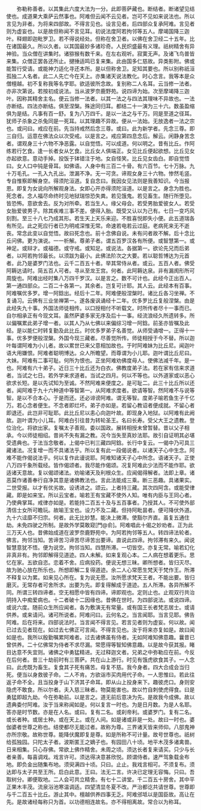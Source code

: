 <!-- { "loadSidebar": true } -->
　　弥勒称善者。以其集此六度大法为一分。此即菩萨藏也。断结者。断诸望见结使也。成道果大乘萨云然事也。阿难但云闻不云见者。岂可不见如来说法也。所以言见为非者。为将来四部故。不得言见也。设言见者。后四部众复承阿难。言见者则为虚妄也。以是故但称闻不言见耳。初说法度阿若拘邻等五人。摩竭国降三迦叶。释翅即迦毗罗卫。若不得说经处。但称在舍卫者。以佛在舍卫经二十五年。比在诸国最久。所以久者。以其国最妙多诸珍奇。人民炽盛最有义理。祇树精舍有异神验。当众僧在讲集时。诸猕猴有数千来。在左右观听。寂寞无声。及诸飞鸟普皆来集。众僧正罢各还所止。揵捶适鸣已复来集。此由国多仁慈故。异类影附。佛或能暂行受请。或能神力适化寻还本所。是以但称舍卫。足知其要也。所以别称祇洹孤独二人名者。此二人先亡今在天上。亦集诸天说法教化。时心念言。我等本是众僧檀越。初不复称我等名字耶。欲适彼所念故。复别称二人名耳。云当修一法者。亦非次第说。若按初成说法。当从波罗奈鹿野苑。说四谛为始。次至摩竭降三迦叶。因称其精舍主名。便云当修一法者。以其一法之与四法其理味不异故也。一法亦断结。四法亦断结。俱至涅槃。殊途同归耳。都结二十一演为三十六。数虽盈缩俱为是结。凡事有百一舒。复为八万四千。是以一法之与千万。同是至道之径耳。犹师子杀象之杀兔同是一死耳。以其理趣不异故。便从一法始。无放逸者一法之宗也。或问曰。戒应在前。先当持戒然后念三尊。或曰。此为新学者。先念三尊。即三自归。运意在佛法众以次受戒。以是言之。戒应第四息念后。解云。闲静身苦念者。谓观身三十六物不净恶露。以自觉悟。可以成道。何以明之。昔有比丘。作阿练若行乞食。逢一长者女从乞食。比丘女人俱端正。女见比丘便起欲想。比丘见女亦起欲意。意动手掉。投饭于钵错注于地。女自怪笑。比丘见女齿白。即自觉悟曰。女人口中钝是骨耳。如佛语。人身中有三百二十骨。有六百节。七十万脉。九十万毛孔。一孔入九孔出。泄漏不净。无一可贪。谛观女身三十六物。惨然毛竖。专自惟察即解身空。得须陀洹道。复自念曰。我因女见法则是我善知识。今当报恩。即复为女说向所解观身法。女即心开亦得须陀洹道。以是言之。身念为胜也。死念者。念人福尽命终时见地狱瑞惊恐失粪。若见饿鬼。若见畜生。随行所堕见。皆恐怖。意欲舍去。反为对所牵。若当生人。缘父母会。若受男胎爱彼女人。若受女胎爱彼男子。除其疾难三事不差。便得入胎。既受又认以为己有。七日一变巧风刻割。至三十八七乃成其形。若生天上天乐来迎。不胜喜悦即失小便。此五道瑞各有所见。此之死应行者已为明戒深惟无常。命速若电若云过庭。老病死来无不逝丧。常念此变以自觉悟。故曰死念也。前十念佛自说。未有问者故不解。后十念比丘问佛。更为演说。一一析解。尊弟子者。谓五百罗汉各有所便。或智慧第一。或神足。或辩才。或福德。或守戒。或知足。或说法。各据第一。欲论先兄而后弟者。以阿若拘邻最长。以须跋为最小。此佛法阶次之大要。若以聪哲博达为元首者。此乃是婆罗门法也。云千二百五十者。举其常侍从者。或云。五百人者。佛受阿耨达请时。简五百人可者。寻从至龙王宫。何者。此阿耨达泉。非有漏阂形所可周旋也。阿难出经时集八万四千罗汉。以是言之。数不可计也。此经今正出百人。第一通四部众。二百二十各第一。其余者。岂复可计耶。其人云。此经本有百事。阿难嘱优多罗。增一阿鋡出。经后十二年。阿难便般涅槃时。诸比丘各习坐禅。不复诵习。云佛有三业坐禅第一。遂各废讽诵经十二年。优多罗比丘复般涅槃。由是此经失九十事。外国法师徒相传。以口授相付不听载文。时所传者尽十一事而已。自尔相承正有今现文耳。虽然萨婆多家无序及后十一事。经流浪经久所遗转多。所以偏嘱累此弟子增一者。以其人乃从七佛以来偏综习增一阿鋡。前圣亦皆嘱及此经。是以能仁时转复勤及此比丘。时优多罗弟子名善觉。从师受诵增一。正得十一事。优多罗便般涅槃。外国今现三藏者。尽善觉所传。师徒相授于今不替。所以迦叶每谓阿难为小儿者。故以累世已来父意相加故也。于时阿难妹为比丘尼。闻迦叶语大用嫌恨。阿难者聪明博达。众人所瞻望。而尊谓为小儿耶。迦叶谓比丘尼曰。大妹。阿难有二事可耻。何所为恨也。正坐阿难劝佛度母人。使佛法减千年。是一也。阿难有六十弟子。近日三十比丘还为白衣。佛教度弟子法。若在家有信来求道者。当试之七日。若外学来求道者。当试之四月。何以不等也。以外道家或以恶心欲求长短。是以先试知为至诚。不然阿难来便度之。是可耻二。此三十比丘所以还者。闻阿难于九十六种道中等智第一。从阿难求度者。欲请等智。然阿难不与说等智。是以不合本心。于是而还。还必诽谤阿难。谓无等智。度弟子喻若鱼生子千亿万。若心念者便生。不念者即烂坏。弟子亦如是。若留心教诏者便成就。不留心者即退还。此岂非可耻耶。此比丘尼以恚心向迦叶故。即现身入地狱。以阿难有此阙故。迦叶谓为小儿耳。阿难白引往昔为转轮圣王。名曰长寿。受父大王之遗教。登位治化。将欲出家。复嘱太子善观。委以国政。展转相授未曾暂替。昔以父子相承。今以师徒相绍。昔尚不失有漏之教。况今当失至真妙法耶。故引自证明其必堪受遗典也。于法当念敬者。上偈中已判三藏四阿鋡。长行中复云。一偈中乃可具三藏诸法。况复增一而不具诸法乎。所以复有此一段偈说者。以诸天子心中生念。阿难不能作偈说法乎。何以复作此谩说耶。阿难知诸天子心中所念。语诸天子。正使八万四千象所载经。皆作偈颂者。我尽能作偈颂。况复阿难此少法而不能作耶。欲适诸天意故。复以偈颂诸法。劝喻诸天及利根众生。应闻偈得解者。法即上章。诸恶莫作诸善奉行自净其意是诸佛教法也。言此法能成三乘。断三恶趣。具诸果实。二世受报。以才有优劣故。设诱进之。颂云。上者持三藏。其次四阿含。或能受律藏。即是如来宝。所以云宝者。喻若王有宝藏不使外人知。唯有内臣与王同心者。乃使典掌耳。戒律亦如是。若能持二百五十及与五百事者。乃授其人。不可使外部清信士女所可瞻玩。故喻王宝也。设力不及二藏。但持阿毗昙者。便可降伏外道。九十六迳靡不归宗。何者。此无比妙慧。能决上微滞。使豁尔齐直。虽复五通住劫。未免四驶之所制。是故外学莫敢窥[門@俞]。阿难唱此十偈之妙劝者。正为此三万天人也。昔佛始成道在波罗奈鹿野苑中。为阿若拘邻等五人。转四谛法轮者。佛言。拘邻当知。苦谛苦习谛苦尽谛苦出要谛。直说此四谛。拘邻滞有来久。闻说智慧意犹不悟。便为说空。拘邻当知。四慧所滞。一切皆空。亦复无常。喻若幻化非真非有。拘邻即解得见道迹。四人未解。如来复观心本。二人病在想着更乐。思忆在家。五欲自恣。恋着不舍。应病投药。便说无想三昧。卿所想者。皆归灭尽。故为驰心放在所乐也。所想即解二复得道迹。余二人心常愿生梵天于梵作王。所滞不释复以为累。如来见心所在。复为说无愿。汝所愿求梵天王者。不能出要。皆归磨灭。无常存者可舍所求。出要为先。即复得解成于道迹。五人所滞。各异所解不同。所谓三转四谛者。空无相愿中皆有四谛。谛即观也。定则止也。止观双行共治阴持入中痴爱病也。十二者破十二因缘也。昔佛在世时。为四部说法。或说四谛。或说六度。随前众生所应闻者。各为敷演无有常量。或有国王长者梵志居士。或请供养。或来请问。诸可所说者。阿难问曰。云何名之。当言闻耶。当言见耶。佛告阿难。后在将来。四部说法时。当言闻不得言见。若言见者则为虚妄。何以故。闻已过去见者现在。如过去七佛正可言闻。不得言见也。汝于将来亦复如是。故曰闻如是也。我所以殷勤嘱累阿难者。过去诸佛虽有侍者。无如阿难知佛意趣。曩昔已曾供养。二十亿佛常为侍者不求尽漏。常愿得等智知佛意趣。以是故今获其报。睹目达意不失宜则。诸佛之中勇猛精进。无过释迦文者。兄弟之中弥勒应在前。今反在后何者。昔三十劫前时有三菩萨。共在山上游行。时见有饿虎欲食其子。一人念曰。此虎既为畜生。复食其子死有痛苦。母复不慈。我今身者。四大合成会当归死。便当以身救彼子命。二人不肯。方欲诣市买肉用代子命。一人思惟曰。若此往返子命不全。且当投身于山下济其子命耳。即从山上投身来下。趣彼虎口。身则安隐虎不敢食。所以尔者。夫入慈三昧者。物莫能害也。故以竹自刺使虎得食。曰是勇猛即超九劫。今在弥勒前。以是言之。道无前后意决为先。是故我今成佛。故以遗典委付阿难。汝于当来称闻如是。何以复言一时也。为是日月数。为是人名耶。答亦是时节数。亦是在人名。或曰。复有二名。或刹帝利。或婆罗门。复有二名。或长者种。或居士种。或在天上。或在人间。如是诸或非是一处。故曰一时也。婆伽婆者世尊之称也。结使都尽无能过者。故称为尊。三界诸天皆来师仰。八部鬼神亦所宗敬。故称世尊。能降伏魔即复是尊。如是所称不可计量。故号世尊也。祇树给孤独园。只陀太子者。波斯匿王之嫡子也。有园田八十顷。地平木茂多诸禽兽。日来相集。只心存佛。常欲上佛作精舍。未周之顷。须达长者复来请买。只少与长者亲善。每喜调戏。戏言许可。须达得决意甚欣悦。顾谓侍者。速严驾象载金布地。即负金出随集布地。须臾满四十顷。只曰。止止。我戏言相可。不须复布。须达即与太子共至王所。启白此意。王曰。法无二言。许决已定理无容悔。只曰。吾取树分。卿便取地。二人会可共立精舍。有七十二讲堂。千二百五十房舍。其中平正果木丰茂。流泉浴池寒温调适。四望清显冬夏不改。严治都讫共请世尊。世尊即与千二百五十比丘。游止其中。檀越供养四事无乏。阿难邠坻以是国臣故。高让在先。是故诸经每称只为首。以功德相连故名。亦不得相离故。常合以为称耳。
